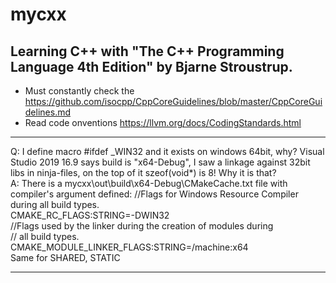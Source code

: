 # mycxx
## Learning C++ with "The C++ Programming Language 4th Edition" by Bjarne Stroustrup.
* Must constantly check the https://github.com/isocpp/CppCoreGuidelines/blob/master/CppCoreGuidelines.md
* Read code onventions https://llvm.org/docs/CodingStandards.html

-------------------------
Q: I define macro #ifdef _WIN32 and it exists on windows 64bit, why? Visual Studio 2019 16.9 says build is "x64-Debug", I saw a linkage against 32bit libs in ninja-files, on the top of it szeof(void*) is 8! Why it is that?  
A: There is a mycxx\out\build\x64-Debug\CMakeCache.txt file with compiler's argument defined:
//Flags for Windows Resource Compiler during all build types.  
CMAKE_RC_FLAGS:STRING=-DWIN32  
//Flags used by the linker during the creation of modules during  
// all build types.  
CMAKE_MODULE_LINKER_FLAGS:STRING=/machine:x64  
Same for SHARED, STATIC  

-------------------------
